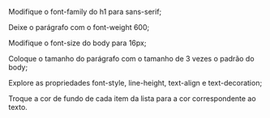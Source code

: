 Modifique o font-family do h1 para sans-serif;

Deixe o parágrafo com o font-weight 600;

Modifique o font-size do body para 16px;

Coloque o tamanho do parágrafo com o tamanho de 3 vezes o padrão do body;

Explore as propriedades font-style, line-height, text-align e text-decoration;

Troque a cor de fundo de cada item da lista para a cor correspondente ao texto.

